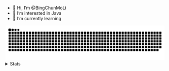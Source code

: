 - 👋 Hi, I’m @BingChunMoLi
- 👀 I’m interested in Java
- 🌱 I’m currently learning
<picture>
  <source media="(prefers-color-scheme: light)" srcset="https://raw.githubusercontent.com/BingChunMoLi/BingChunMoLi/snake/github-contribution-grid-snake.svg">
  <source media="(prefers-color-scheme: dark)" srcset="https://raw.githubusercontent.com/BingChunMoLi/BingChunMoLi/snake/github-contribution-grid-snake-dark.svg">
  <img alt="commit" src="https://raw.githubusercontent.com/BingChunMoLi/BingChunMoLi/snake/github-contribution-grid-snake.svg">
</picture>

<details>
<summary>Stats</summary>

<a href="https://github.com/BingChunMoLi">
  <table>
    <tr>
      <td>
        <img align="center" src="https://github-readme-stats.vercel.app/api?username=BingChunMoLi&show_icons=true&hide_border=true&icon_color=ffca28&title_color=ffa000" />
      </td>
      <td>
        <img align="center" src="https://github-readme-stats.vercel.app/api/top-langs/?username=BingChunMoLi&layout=compact&hide_border=true&title_color=ffa000" />
      </td>
    </tr>
  </table>
</a>
  
[![](https://count.getloli.com/get/@BingChunMoLi)](https://count.getloli.com)
</details>
